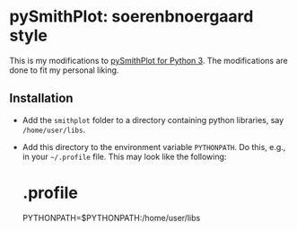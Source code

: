 pySmithPlot: soerenbnoergaard style
===================================

This is my modifications to [pySmithPlot for Python 3](https://github.com/agardelein/pySmithPlot). The modifications are done to fit my personal liking.

Installation
------------

- Add the `smithplot` folder to a directory containing python libraries, say `/home/user/libs`.
- Add this directory to the environment variable `PYTHONPATH`. Do this, e.g., in your `~/.profile` file. This may look like the following:

    # .profile
    PYTHONPATH=$PYTHONPATH:/home/user/libs


